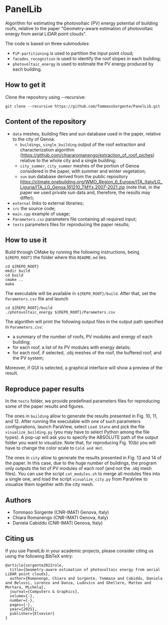 # PanelLib

Algorithm for estimating the photovoltaic (PV) energy potential of building roofs, relative to the paper "Geometry-aware estimation of photovoltaic energy from aerial LiDAR point clouds".

The code is based on three submodules:
 - `PiP-partitioning` is used to partition the input point cloud;
 - `facades_recognition` is used to identify the roof slopes in each building;
 - `photovoltaic_energy` is used to estimate the PV energy produced by each building.

## How to get it 

Clone the repository using --recursive:

```
git clone --recursive https://github.com/TommasoSorgente/PanelLib.git
```

## Content of the repository

- `data` meshes, building files and sun database used in the paper, relative to the city of Genoa:
   - `buildings`, `single_building` output of the roof extraction and characterization algorithm (https://github.com/chiararomanengo/extraction_of_roof_piches) relative to the whole city and a single building;
   - `city_summer`, `city_summer` meshes of the portion of Genoa considered in the paper, with summer and winter vegetation;
   - `sun` sun database derived from the public repository https://climate.onebuilding.org/WMO_Region_6_Europe/ITA_Italy/LG_Liguria/ITA_LG_Genoa.161210_TMYx.2007-2021.zip (note that, in the paper we used private sun data and, therefore, the results may differ);
- `external` links to external libraries;
- `src` the source code;
- `main.cpp` example of usage;
- `Parameters.csv` parameters file containing all required input;
- `tests` parameters files for reproducing the paper results;

## How to use it

Build through CMake by running the following instructions, being `${REPO_ROOT}` the folder where this `README.md` lies.

```
cd ${REPO_ROOT}
mkdir build
cd build
cmake ..
make
```

The executable will be available in `${REPO_ROOT}/build`.
After that, set the `Parameters.csv` file and launch 

```
cd ${REPO_ROOT}/build
./photovoltaic_energy ${REPO_ROOT}/Parameters.csv
```

The algorithm will print the following output files in the output path specified in `Parameters.csv`:

- a summary of the number of roofs, PV modules and energy of each building;
- for each roof, a list of its PV modules with energy details;
- for each roof, if selected, .obj meshes of the roof, the buffered roof, and the PV system;

Moreover, if GUI is selected, a graphical interface will show a preview of the result.

## Reproduce paper results

In the `tests` folder, we provide predefined parameters files for reproducing some of the paper results and figures.

The ones in `building` allow to generate the results presented in Fig. 10, 11, and 12.
After running the executable with one of such parameters configurations, launch ParaView, select `Load State` and pick the file `visualize_building.py` (you may have to select Python among the file types).
A pop-up will ask you to specify the ABSOLUTE path of the output folder you want to visualize. Note that, for reproducing Fig. 10(b) you will have to change the color scale to `Cold and Hot`.

The ones in `city` allow to generate the results presented in Fig. 13 and 14 of the paper.
In this case, due to the huge number of buildings, the program only outputs the list of PV modules of each roof (and not the .obj mesh files).
You can use the script `cat_modules.sh` to merge all modules files into a single one, and load the script `visualize_city.py` from ParaView to visualize them together with the city mesh.

## Authors

- Tommaso Sorgente (CNR-IMATI Genova, Italy)
- Chiara Romanengo (CNR-IMATI Genova, Italy)
- Daniela Cabiddu  (CNR-IMATI Genova, Italy)

## Citing us

If you use PanelLib in your academic projects, please consider citing us using the following BibTeX entry:

```
@article{sorgente2022role,
  title={Geometry-aware estimation of photovoltaic energy from aerial LiDAR point clouds},
  author={Romanengo, Chiara and Sorgente, Tommaso and Cabiddu, Daniela and Belussi, Lorenzo and Danza, Ludovico and Ghellere, Matteo and Mortara, Michela},
  journal={Computers & Graphics},
  volume={-},
  number={-},
  pages={-},
  year={2025},
  publisher={Elsevier}
}
```
